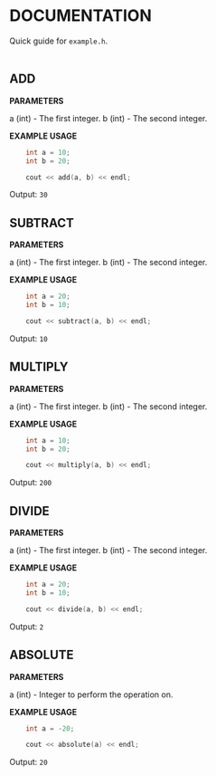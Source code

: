 # DOCUMENTATION

Quick guide for `example.h`. <br> <br>

## ADD

**PARAMETERS**

a (int) - The first integer.
b (int) - The second integer.

**EXAMPLE USAGE**

```cpp
    int a = 10;
    int b = 20;

    cout << add(a, b) << endl;
```

Output: `30`

## SUBTRACT

**PARAMETERS**

a (int) - The first integer.
b (int) - The second integer.

**EXAMPLE USAGE**

```cpp
    int a = 20;
    int b = 10;

    cout << subtract(a, b) << endl;
```

Output: `10`

## MULTIPLY

**PARAMETERS**

a (int) - The first integer.
b (int) - The second integer.

**EXAMPLE USAGE**

```cpp
    int a = 10;
    int b = 20;

    cout << multiply(a, b) << endl;
```

Output: `200`

## DIVIDE

**PARAMETERS**

a (int) - The first integer.
b (int) - The second integer.

**EXAMPLE USAGE**

```cpp
    int a = 20;
    int b = 10;

    cout << divide(a, b) << endl;
```

Output: `2`

## ABSOLUTE

**PARAMETERS**

a (int) - Integer to perform the operation on.

**EXAMPLE USAGE**

```cpp
    int a = -20;

    cout << absolute(a) << endl;
```

Output: `20`